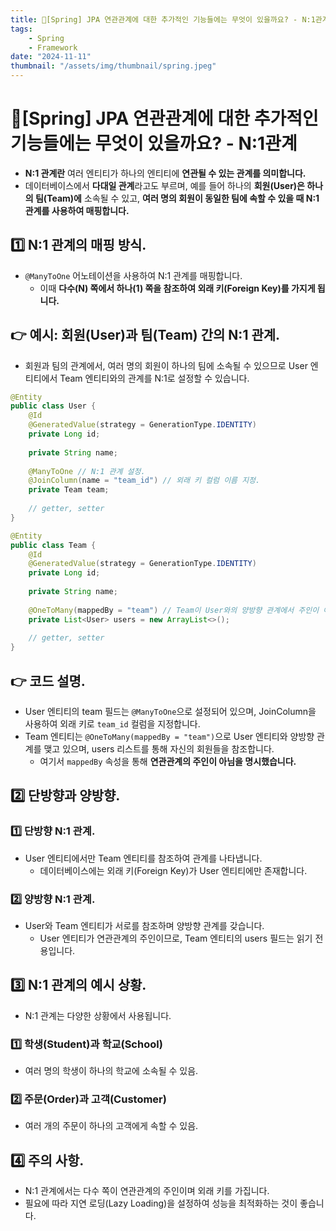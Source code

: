```yaml
---
title: 🍃[Spring] JPA 연관관계에 대한 추가적인 기능들에는 무엇이 있을까요? - N:1관계
tags:
    - Spring
    - Framework
date: "2024-11-11"
thumbnail: "/assets/img/thumbnail/spring.jpeg"
---
```


# 🍃[Spring] JPA 연관관계에 대한 추가적인 기능들에는 무엇이 있을까요? - N:1관계
- **N:1 관계란** 여러 엔티티가 하나의 엔티티에 **연관될 수 있는 관계를 의미합니다.**
- 데이터베이스에서 **다대일 관계**라고도 부르며, 예를 들어 하나의 **회원(User)은 하나의 팀(Team)에** 소속될 수 있고, **여러 명의 회원이 동일한 팀에 속할 수 있을 때 N:1 관계를 사용하여 매핑합니다.**

## 1️⃣ N:1 관계의 매핑 방식.
- `@ManyToOne` 어노테이션을 사용하여 N:1 관계를 매핑합니다.
    - 이때 **다수(N) 쪽에서 하나(1) 쪽을 참조하여 외래 키(Foreign Key)를 가지게 됩니다.**

## 👉 예시: 회원(User)과 팀(Team) 간의 N:1 관계.
- 회원과 팀의 관계에서, 여러 명의 회원이 하나의 팀에 소속될 수 있으므로 User 엔티티에서 Team 엔티티와의 관계를 N:1로 설정할 수 있습니다.

```java
@Entity
public class User {
    @Id
    @GeneratedValue(strategy = GenerationType.IDENTITY)
    private Long id;
    
    private String name;
    
    @ManyToOne // N:1 관계 설정.
    @JoinColumn(name = "team_id") // 외래 키 컬럼 이름 지정.
    private Team team;
    
    // getter, setter
}

@Entity
public class Team {
    @Id
    @GeneratedValue(strategy = GenerationType.IDENTITY)
    private Long id;
    
    private String name;
    
    @OneToMany(mappedBy = "team") // Team이 User와의 양방향 관계에서 주인이 아님.
    private List<User> users = new ArrayList<>();
    
    // getter, setter
}
```

## 👉 코드 설명.
- User 엔티티의 team 필드는 `@ManyToOne`으로 설정되어 있으며, JoinColumn을 사용하여 외래 키로 `team_id` 컬럼을 지정합니다.
- Team 엔티티는 `@OneToMany(mappedBy = "team")`으로 User 엔티티와 양방향 관계를 맺고 있으며, users 리스트를 통해 자신의 회원들을 참조합니다.
    - 여기서 `mappedBy` 속성을 통해 **연관관계의 주인이 아님을 명시했습니다.**

## 2️⃣ 단방향과 양방향.

### 1️⃣ 단방향 N:1 관계.
- User 엔티티에서만 Team 엔티티를 참조하여 관계를 나타냅니다.
    - 데이터베이스에는 외래 키(Foreign Key)가 User 엔티티에만 존재합니다.

### 2️⃣ 양방향 N:1 관계.
- User와 Team 엔티티가 서로를 참조하며 양방향 관계를 갖습니다.
    - User 엔티티가 연관관계의 주인이므로, Team 엔티티의 users 필드는 읽기 전용입니다.

## 3️⃣ N:1 관계의 예시 상황.
- N:1 관계는 다양한 상황에서 사용됩니다.

### 1️⃣ 학생(Student)과 학교(School)
- 여러 명의 학생이 하나의 학교에 소속될 수 있음.

### 2️⃣ 주문(Order)과 고객(Customer)
- 여러 개의 주문이 하나의 고객에게 속할 수 있음.

## 4️⃣ 주의 사항.
- N:1 관계에서는 다수 쪽이 연관관계의 주인이며 외래 키를 가집니다.
- 필요에 따라 지연 로딩(Lazy Loading)을 설정하여 성능을 최적화하는 것이 좋습니다.
